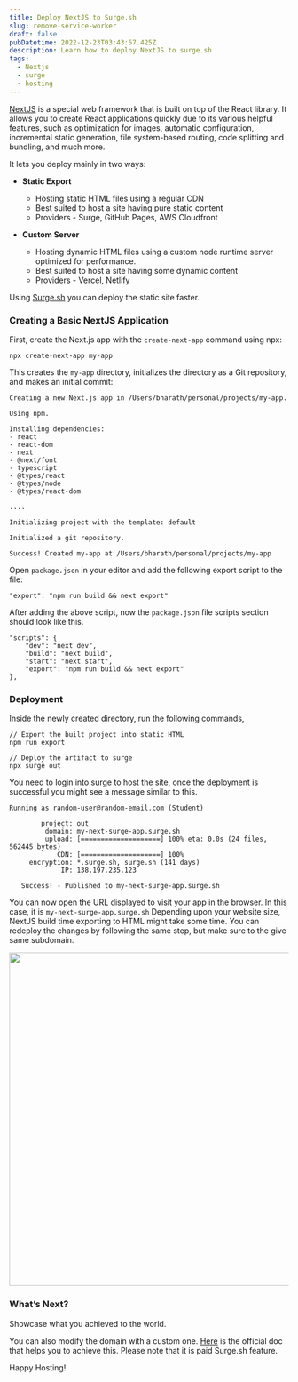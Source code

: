 ```yaml
---
title: Deploy NextJS to Surge.sh
slug: remove-service-worker
draft: false
pubDatetime: 2022-12-23T03:43:57.425Z
description: Learn how to deploy NextJS to surge.sh
tags:
  - Nextjs
  - surge
  - hosting
---
```


[NextJS](https://nextjs.org/) is a special web framework that is built on top of the React library. It allows you to create React applications quickly due to its various helpful features, such as optimization for images, automatic configuration, incremental static generation, file system-based routing, code splitting and bundling, and much more.

It lets you deploy mainly in two ways:

* **Static Export**
  - Hosting static HTML files using a regular CDN
  - Best suited to host a site having pure static content
  - Providers - Surge, GitHub Pages, AWS Cloudfront

* **Custom Server**
  - Hosting dynamic HTML files using a custom node runtime server optimized for performance.
  - Best suited to host a site having some dynamic content
  - Providers - Vercel, Netlify

Using [Surge.sh](https://surge.sh/) you can deploy the static site faster. 

### Creating a Basic NextJS Application

First, create the Next.js app with the `create-next-app` command using npx:

```
npx create-next-app my-app
```

This creates the `my-app` directory, initializes the directory as a Git repository, and makes an initial commit:

```
Creating a new Next.js app in /Users/bharath/personal/projects/my-app.

Using npm.

Installing dependencies:
- react
- react-dom
- next
- @next/font
- typescript
- @types/react
- @types/node
- @types/react-dom

....

Initializing project with the template: default

Initialized a git repository.

Success! Created my-app at /Users/bharath/personal/projects/my-app
```

Open `package.json` in your editor and add the following export script to the file:

```
"export": "npm run build && next export"
```

After adding the above script, now the `package.json` file scripts section should look like this.

```
"scripts": {
    "dev": "next dev",
    "build": "next build",
    "start": "next start",
    "export": "npm run build && next export"
},
```

### Deployment


Inside the newly created directory, run the following commands,

```
// Export the built project into static HTML
npm run export

// Deploy the artifact to surge
npx surge out
```

You need to login into surge to host the site, once the deployment is successful you might see a message similar to this.

```
Running as random-user@random-email.com (Student)

        project: out
         domain: my-next-surge-app.surge.sh
         upload: [====================] 100% eta: 0.0s (24 files, 562445 bytes)
            CDN: [====================] 100%
     encryption: *.surge.sh, surge.sh (141 days)
             IP: 138.197.235.123

   Success! - Published to my-next-surge-app.surge.sh
```

You can now open the URL displayed to visit your app in the browser. In this case, it is `my-next-surge-app.surge.sh` Depending upon your website size, NextJS build time exporting to HTML might take some time. You can redeploy the changes by following the same step, but make sure to the give same subdomain.


<div style="text-align:center">
  <img src="https://i.imgur.com/DU01P76.png" width="600" />
</div>


### What’s Next?

Showcase what you achieved to the world.

You can also modify the domain with a custom one. [Here](https://surge.sh/help/adding-a-custom-domain) is the official doc that helps you to achieve this. Please note that it is paid Surge.sh feature.

Happy Hosting!
